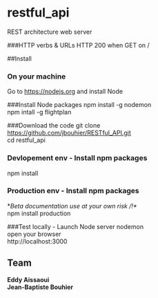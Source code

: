 # restful_api
REST architecture web server

###HTTP verbs & URLs
HTTP 200 when GET on /

##Install

### On your machine
Go to https://nodejs.org and install Node

###Install Node packages
npm install -g nodemon  
npm intall -g flightplan  

###Download the code
git clone https://github.com/jbouhier/RESTful_API.git  
cd restful_api  

### Devlopement env - Install npm packages
npm install

### Production env - Install npm packages  
**Beta documentation use at your own risk /!\**  
npm install production

###Test locally - Launch Node server
nodemon  
open your browser  
http://localhost:3000  

Team
----
**Eddy Aissaoui**  
**Jean-Baptiste Bouhier**
